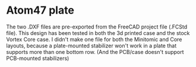 # Atom47 plate

The two .DXF files are pre-exported from the FreeCAD project file (.FCStd file). This design has been tested in both the 3d printed case and the stock Vortex Core case. I didn't make one file for both the Minitomic and Core layouts, because a plate-mounted stabilizer won't work in a plate that supports more than one bottom row. (And the PCB/case doesn't support PCB-mounted stabilizers)